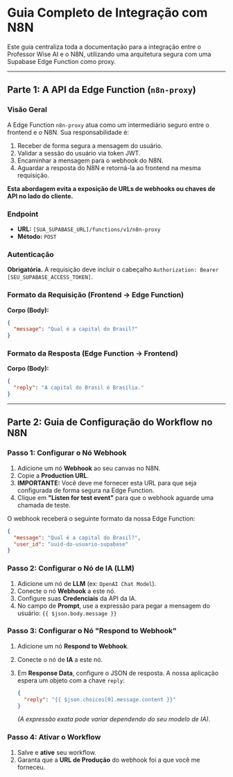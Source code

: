 # Guia Completo de Integração com N8N

Este guia centraliza toda a documentação para a integração entre o Professor Wise AI e o N8N, utilizando uma arquitetura segura com uma Supabase Edge Function como proxy.

---

## Parte 1: A API da Edge Function (`n8n-proxy`)

### Visão Geral

A Edge Function `n8n-proxy` atua como um intermediário seguro entre o frontend e o N8N. Sua responsabilidade é:

1.  Receber de forma segura a mensagem do usuário.
2.  Validar a sessão do usuário via token JWT.
3.  Encaminhar a mensagem para o webhook do N8N.
4.  Aguardar a resposta do N8N e retorná-la ao frontend na mesma requisição.

**Esta abordagem evita a exposição de URLs de webhooks ou chaves de API no lado do cliente.**

### Endpoint

- **URL:** `[SUA_SUPABASE_URL]/functions/v1/n8n-proxy`
- **Método:** `POST`

### Autenticação

**Obrigatória.** A requisição deve incluir o cabeçalho `Authorization: Bearer [SEU_SUPABASE_ACCESS_TOKEN]`.

### Formato da Requisição (Frontend -> Edge Function)

**Corpo (Body):**
```json
{
  "message": "Qual é a capital do Brasil?"
}
```

### Formato da Resposta (Edge Function -> Frontend)

**Corpo (Body):**
```json
{
  "reply": "A capital do Brasil é Brasília."
}
```

---

## Parte 2: Guia de Configuração do Workflow no N8N

### Passo 1: Configurar o Nó Webhook

1.  Adicione um nó **Webhook** ao seu canvas no N8N.
2.  Copie a **Production URL**.
3.  **IMPORTANTE:** Você deve me fornecer esta URL para que seja configurada de forma segura na Edge Function.
4.  Clique em **"Listen for test event"** para que o webhook aguarde uma chamada de teste.

O webhook receberá o seguinte formato da nossa Edge Function:
```json
{
  "message": "Qual é a capital do Brasil?",
  "user_id": "uuid-do-usuario-supabase"
}
```

### Passo 2: Configurar o Nó de IA (LLM)

1.  Adicione um nó de **LLM** (ex: `OpenAI Chat Model`).
2.  Conecte o nó **Webhook** a este nó.
3.  Configure suas **Credenciais** da API da IA.
4.  No campo de **Prompt**, use a expressão para pegar a mensagem do usuário: `{{ $json.body.message }}`

### Passo 3: Configurar o Nó "Respond to Webhook"

1.  Adicione um nó **Respond to Webhook**.
2.  Conecte o nó de **IA** a este nó.
3.  Em **Response Data**, configure o JSON de resposta. A nossa aplicação espera um objeto com a chave `reply`:

    ```json
    {
      "reply": "{{ $json.choices[0].message.content }}"
    }
    ```
    *(A expressão exata pode variar dependendo do seu modelo de IA).*

### Passo 4: Ativar o Workflow

1.  Salve e **ative** seu workflow.
2.  Garanta que a **URL de Produção** do webhook foi a que você me forneceu.
